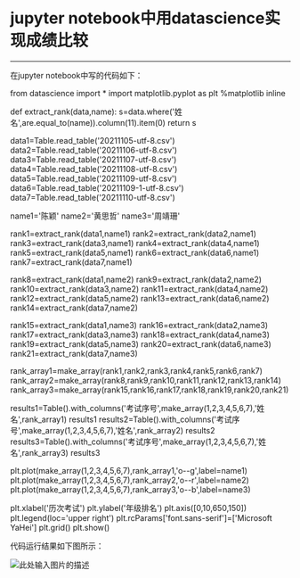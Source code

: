 ﻿# jupyter notebook中用datascience实现成绩比较


---
在jupyter notebook中写的代码如下：

from datascience import *
import matplotlib.pyplot as plt
%matplotlib inline

def extract_rank(data,name):
    s=data.where('姓名',are.equal_to(name)).column(11).item(0)
    return s
    
data1=Table.read_table('20211105-utf-8.csv')
data2=Table.read_table('20211106-utf-8.csv')
data3=Table.read_table('20211107-utf-8.csv')
data4=Table.read_table('20211108-utf-8.csv')
data5=Table.read_table('20211109-utf-8.csv')
data6=Table.read_table('20211109-1-utf-8.csv')
data7=Table.read_table('20211110-utf-8.csv')

name1='陈颖'
name2='黄思哲'
name3='周靖珊'

rank1=extract_rank(data1,name1)
rank2=extract_rank(data2,name1)
rank3=extract_rank(data3,name1)
rank4=extract_rank(data4,name1)
rank5=extract_rank(data5,name1)
rank6=extract_rank(data6,name1)
rank7=extract_rank(data7,name1)

rank8=extract_rank(data1,name2)
rank9=extract_rank(data2,name2)
rank10=extract_rank(data3,name2)
rank11=extract_rank(data4,name2)
rank12=extract_rank(data5,name2)
rank13=extract_rank(data6,name2)
rank14=extract_rank(data7,name2)

rank15=extract_rank(data1,name3)
rank16=extract_rank(data2,name3)
rank17=extract_rank(data3,name3)
rank18=extract_rank(data4,name3)
rank19=extract_rank(data5,name3)
rank20=extract_rank(data6,name3)
rank21=extract_rank(data7,name3)

rank_array1=make_array(rank1,rank2,rank3,rank4,rank5,rank6,rank7)
rank_array2=make_array(rank8,rank9,rank10,rank11,rank12,rank13,rank14)
rank_array3=make_array(rank15,rank16,rank17,rank18,rank19,rank20,rank21)

results1=Table().with_columns('考试序号',make_array(1,2,3,4,5,6,7),'姓名',rank_array1)
results1
results2=Table().with_columns('考试序号',make_array(1,2,3,4,5,6,7),'姓名',rank_array2)
results2
results3=Table().with_columns('考试序号',make_array(1,2,3,4,5,6,7),'姓名',rank_array3)
results3

plt.plot(make_array(1,2,3,4,5,6,7),rank_array1,'o--g',label=name1)
plt.plot(make_array(1,2,3,4,5,6,7),rank_array2,'o--r',label=name2)
plt.plot(make_array(1,2,3,4,5,6,7),rank_array3,'o--b',label=name3)

plt.xlabel('历次考试')
plt.ylabel('年级排名')
plt.axis([0,10,650,150])
plt.legend(loc='upper right')
plt.rcParams['font.sans-serif']=['Microsoft YaHei']
plt.grid()
plt.show()

代码运行结果如下图所示：

![此处输入图片的描述][1]


  [1]: https://thumbnail1.baidupcs.com/thumbnail/4e631545fr09ca725acff77eae2e3764?fid=954194626-250528-1014252567781086&rt=pr&sign=FDTAER-DCb740ccc5511e5e8fedcff06b081203-em356cz4PCaYZ3EuhB35bzJ9obs=&expires=8h&chkbd=0&chkv=0&dp-logid=8824609222802137626&dp-callid=0&time=1669543200&size=c1536_u864&quality=90&vuk=954194626&ft=image&autopolicy=1